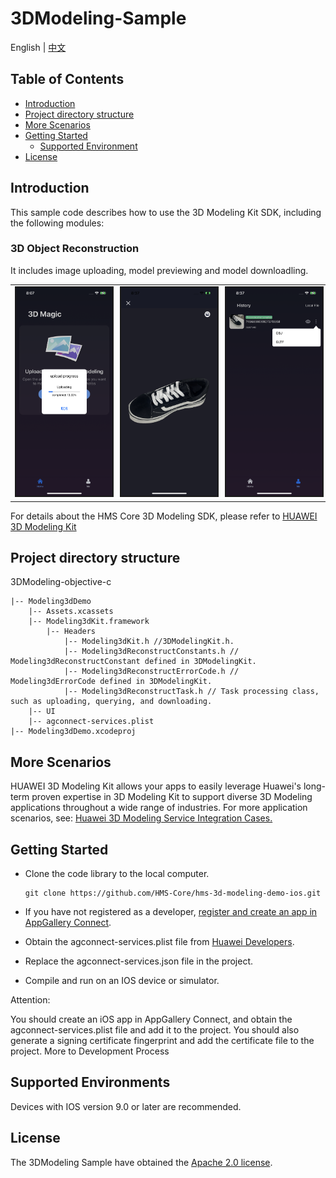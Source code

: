 # 3DModeling-Sample
English | [中文](https://github.com/HMS-Core/hms-3d-modeling-demo-ios/blob/master/3DModeling-objective-c/README_ZH.md)

## Table of Contents

 * [Introduction](#introduction)
 * [Project directory structure](#Project-directory-structure)
 * [More Scenarios](#more-scenarios)
 * [Getting Started](#getting-started)
    * [Supported Environment](#supported-environment)
 * [License](#license)


## Introduction
This sample code describes how to use the 3D Modeling Kit SDK, including the following modules:

### 3D Object Reconstruction
It includes image uploading, model previewing and model downloadling.

<table><tr>
<td><img src="https://github.com/HMS-Core/hms-3d-modeling-demo-ios/blob/master/3DModeling-objective-c/resources/ModelUpload.png" width=320 title="upload page" border=2></td>
<td><img src="https://github.com/HMS-Core/hms-3d-modeling-demo-ios/blob/master/3DModeling-objective-c/resources/ModelPreview.png" width=320 title="preiview page" border=2></td>
<td><img src="https://github.com/HMS-Core/hms-3d-modeling-demo-ios/blob/master/3DModeling-objective-c/resources/ModelDownload.png" width=320 title="download page" border=2></td>
</tr></table>




For details about the HMS Core 3D Modeling SDK, please refer to [HUAWEI 3D Modeling Kit](https://developer.huawei.com/consumer/en/doc/development/graphics-Guides/introduction-0000001143077297)

## Project directory structure

3DModeling-objective-c

    |-- Modeling3dDemo
        |-- Assets.xcassets
        |-- Modeling3dKit.framework
            |-- Headers
            	|-- Modeling3dKit.h //3DModelingKit.h.
            	|-- Modeling3dReconstructConstants.h // Modeling3dReconstructConstant defined in 3DModelingKit.
            	|-- Modeling3dReconstructErrorCode.h // Modeling3dErrorCode defined in 3DModelingKit.
            	|-- Modeling3dReconstructTask.h // Task processing class, such as uploading, querying, and downloading.
    	|-- UI
        |-- agconnect-services.plist
    |-- Modeling3dDemo.xcodeproj


## More Scenarios
HUAWEI 3D Modeling Kit allows your apps to easily leverage Huawei's long-term proven expertise in 3D Modeling Kit to support diverse 3D Modeling applications throughout a wide range of industries.
For more application scenarios, see: [Huawei 3D Modeling Service Integration Cases.](https://developer.huawei.com/consumer/en/doc/development/graphics-Guides/case-one-0000001148975606)

## Getting Started
 - Clone the code library to the local computer.

       git clone https://github.com/HMS-Core/hms-3d-modeling-demo-ios.git

 - If you have not registered as a developer, [register and create an app in AppGallery Connect](https://developer.huawei.com/consumer/en/service/josp/agc/index.html).
 - Obtain the agconnect-services.plist file from [Huawei Developers](https://developer.huawei.com/consumer/en/doc/development/HMSCore-Guides/config-agc-0000001050990353).
 - Replace the agconnect-services.json file in the project.
 - Compile and run on an IOS device or simulator.

Attention:

You should create an iOS app in AppGallery Connect, and obtain the agconnect-services.plist file and add it to the project. You should also generate a signing certificate fingerprint and add the certificate file to the project. More to Development Process

## Supported Environments
Devices with IOS version 9.0 or later are recommended.


##  License
The 3DModeling Sample have obtained the [Apache 2.0 license](https://www.apache.org/licenses/LICENSE-2.0).
